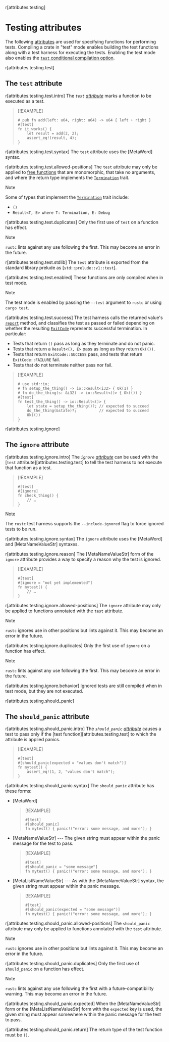 r[attributes.testing]
# Testing attributes

The following [attributes] are used for specifying functions for performing
tests. Compiling a crate in "test" mode enables building the test functions
along with a test harness for executing the tests. Enabling the test mode also
enables the [`test` conditional compilation option].

<!-- template:attributes -->
r[attributes.testing.test]
## The `test` attribute

r[attributes.testing.test.intro]
The *`test` [attribute][attributes]* marks a function to be executed as a test.

> [!EXAMPLE]
> ```rust,no_run
> # pub fn add(left: u64, right: u64) -> u64 { left + right }
> #[test]
> fn it_works() {
>     let result = add(2, 2);
>     assert_eq!(result, 4);
> }
> ```

r[attributes.testing.test.syntax]
The `test` attribute uses the [MetaWord] syntax.

r[attributes.testing.test.allowed-positions]
The `test` attribute may only be applied to [free functions] that are monomorphic, that take no arguments, and where the return type implements the [`Termination`] trait.

> [!NOTE]
> Some of types that implement the [`Termination`] trait include:
> * `()`
> * `Result<T, E> where T: Termination, E: Debug`

r[attributes.testing.test.duplicates]
Only the first use of `test` on a function has effect.

> [!NOTE]
> `rustc` lints against any use following the first. This may become an error in the future.

<!-- TODO: This is a minor lie. Currently rustc warns that duplicates are ignored, but it then generates multiple test entries with the same name. I would vote for rejecting this in the future. -->

r[attributes.testing.test.stdlib]
The `test` attribute is exported from the standard library prelude as [`std::prelude::v1::test`].

r[attributes.testing.test.enabled]
These functions are only compiled when in test mode.

> [!NOTE]
> The test mode is enabled by passing the `--test` argument to `rustc` or using `cargo test`.

r[attributes.testing.test.success]
The test harness calls the returned value's [`report`] method, and classifies the test as passed or failed depending on whether the resulting [`ExitCode`] represents successful termination.
In particular:
* Tests that return `()` pass as long as they terminate and do not panic.
* Tests that return a `Result<(), E>` pass as long as they return `Ok(())`.
* Tests that return `ExitCode::SUCCESS` pass, and tests that return `ExitCode::FAILURE` fail.
* Tests that do not terminate neither pass nor fail.

> [!EXAMPLE]
> ```rust,no_run
> # use std::io;
> # fn setup_the_thing() -> io::Result<i32> { Ok(1) }
> # fn do_the_thing(s: &i32) -> io::Result<()> { Ok(()) }
> #[test]
> fn test_the_thing() -> io::Result<()> {
>     let state = setup_the_thing()?; // expected to succeed
>     do_the_thing(&state)?;          // expected to succeed
>     Ok(())
> }
> ```

<!-- template:attributes -->
r[attributes.testing.ignore]
## The `ignore` attribute

r[attributes.testing.ignore.intro]
The *`ignore` [attribute][attributes]* can be used with the [`test` attribute][attributes.testing.test] to tell the test harness to not execute that function as a test.

> [!EXAMPLE]
> ```rust,no_run
> #[test]
> #[ignore]
> fn check_thing() {
>     // …
> }
> ```

> [!NOTE]
> The `rustc` test harness supports the `--include-ignored` flag to force ignored tests to be run.

r[attributes.testing.ignore.syntax]
The `ignore` attribute uses the [MetaWord] and [MetaNameValueStr] syntaxes.

r[attributes.testing.ignore.reason]
The [MetaNameValueStr] form of the `ignore` attribute provides a way to specify a reason why the test is ignored.

> [!EXAMPLE]
> ```rust,no_run
> #[test]
> #[ignore = "not yet implemented"]
> fn mytest() {
>     // …
> }
> ```

r[attributes.testing.ignore.allowed-positions]
The `ignore` attribute may only be applied to functions annotated with the `test` attribute.

> [!NOTE]
> `rustc` ignores use in other positions but lints against it. This may become an error in the future.

r[attributes.testing.ignore.duplicates]
Only the first use of `ignore` on a function has effect.

> [!NOTE]
> `rustc` lints against any use following the first. This may become an error in the future.

r[attributes.testing.ignore.behavior]
Ignored tests are still compiled when in test mode, but they are not executed.

<!-- template:attributes -->
r[attributes.testing.should_panic]
## The `should_panic` attribute

r[attributes.testing.should_panic.intro]
The *`should_panic` [attribute][attributes]* causes a test to pass only if the [test function][attributes.testing.test] to which the attribute is applied panics.

> [!EXAMPLE]
> ```rust,no_run
> #[test]
> #[should_panic(expected = "values don't match")]
> fn mytest() {
>     assert_eq!(1, 2, "values don't match");
> }
> ```

r[attributes.testing.should_panic.syntax]
The `should_panic` attribute has these forms:

- [MetaWord]
  > [!EXAMPLE]
  > ```rust,no_run
  > #[test]
  > #[should_panic]
  > fn mytest() { panic!("error: some message, and more"); }
  > ```

- [MetaNameValueStr] --- The given string must appear within the panic message for the test to pass.
  > [!EXAMPLE]
  > ```rust,no_run
  > #[test]
  > #[should_panic = "some message"]
  > fn mytest() { panic!("error: some message, and more"); }
  > ```

- [MetaListNameValueStr] --- As with the [MetaNameValueStr] syntax, the given string must appear within the panic message.
  > [!EXAMPLE]
  > ```rust,no_run
  > #[test]
  > #[should_panic(expected = "some message")]
  > fn mytest() { panic!("error: some message, and more"); }
  > ```

r[attributes.testing.should_panic.allowed-positions]
The `should_panic` attribute may only be applied to functions annotated with the `test` attribute.

> [!NOTE]
> `rustc` ignores use in other positions but lints against it. This may become an error in the future.

r[attributes.testing.should_panic.duplicates]
Only the first use of `should_panic` on a function has effect.

> [!NOTE]
> `rustc` lints against any use following the first with a future-compatibility warning. This may become an error in the future.

r[attributes.testing.should_panic.expected]
When the [MetaNameValueStr] form or the [MetaListNameValueStr] form with the `expected` key is used, the given string must appear somewhere within the panic message for the test to pass.

r[attributes.testing.should_panic.return]
The return type of the test function must be `()`.

[`Termination`]: std::process::Termination
[`report`]: std::process::Termination::report
[`test` conditional compilation option]: ../conditional-compilation.md#test
[attributes]: ../attributes.md
[`ExitCode`]: std::process::ExitCode
[free functions]: ../glossary.md#free-item
